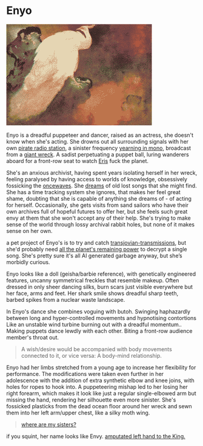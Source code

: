 # Enyo

![](img/Abanindranath_Tagore.png)


Enyo is a dreadful puppeteer and dancer, raised as an actress, she doesn't know when she's acting. She drowns out all surrounding signals with her own [pirate radio station](radio.md), a sinister frequency [yearning in mono](Eris-Enyo.md#yearning%20in%20mono), broadcast from a [giant wreck](Brigantine.md). A sadist perpetuating a puppet ball, luring wanderers aboard for a front-row seat to watch [Eris](Eris.md) fuck the planet.

She's an anxious archivist, having spent years isolating herself in her wreck, feeling paralysed by having access to worlds of knowledge, obsessively fossicking the [oncewaves](oncewaves.md). She [dreams](dream.md) of old lost songs that she might find. She has a time tracking system she ignores, that makes her feel great shame, doubting that she is capable of anything she dreams of - of acting for herself. Occasionally, she gets visits from sand sailors who have their own archives full of hopeful futures to offer her, but she feels such great envy at them that she won't accept any of their help. She's trying to make sense of the world through lossy archival rabbit holes, but none of it makes sense on her own.

a pet project of Enyo's is to try and catch [transjovian-transmissions](transjovian-transmissions.md), but she'd probably need [all the planet's remaining power](Pazuzu.md) to decrypt a single song. She's pretty sure it's all AI generated garbage anyway, but she’s morbidly curious.

Enyo looks like a doll (geisha/barbie reference), with genetically engineered features, uncanny symmetrical freckles that resemble makeup. Often dressed in only sheer dancing silks, burn scars just visible everywhere but her face, arms and feet. Her shark smile shows dreadful sharp teeth, barbed spikes from a nuclear waste landscape.

In Enyo's dance she combines voguing with butoh. Swinging haphazardly between long and hyper-controlled movements and hypnotising contortions Like an unstable wind turbine burning out with a dreadful momentum.. Making puppets dance lewdly with each other. Biting a front-row audience member's throat out.

> A wish/desire would be accompanied with body movements connected to it, or vice versa: A body-mind relationship.

Enyo had her limbs stretched from a young age to increase her flexibility for performance. The modifications were taken even further in her adolescence with the addition of extra synthetic elbow and knee joins, with holes for ropes to hook into. A puppeteering mishap led to her losing her right forearm, which makes it look like just a regular single-elbowed arm but missing the hand, rendering her silhouette even more sinister. She's fossicked plasticks from the dead ocean floor around her wreck and sewn them into her left arm/upper chest, like a silky moth wing.

> [where are my sisters?](sisters.md)


if you squint, her name looks like Envy. [amputated left hand to the King.](Eris-Enyo.md)